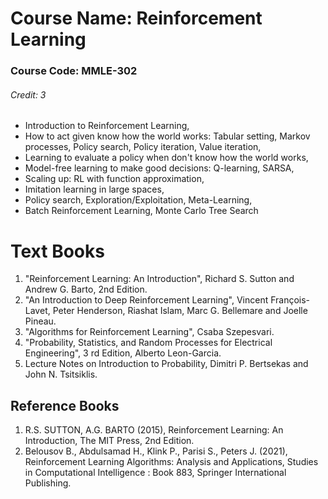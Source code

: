 # Course Name: Reinforcement Learning
### Course Code: MMLE-302
###### Credit: 3


- Introduction to Reinforcement Learning,
- How to act given know how the world works: Tabular setting, Markov processes, Policy search, Policy iteration, Value iteration,
- Learning to evaluate a policy when don't know how the world works,
- Model-free learning to make good decisions: Q-learning, SARSA,
- Scaling up: RL with function approximation,
- Imitation learning in large spaces,
- Policy search, Exploration/Exploitation, Meta-Learning,
- Batch Reinforcement Learning, Monte Carlo Tree Search

# Text Books

1. "Reinforcement Learning: An Introduction", Richard S. Sutton and Andrew G. Barto, 2nd Edition.
2. "An Introduction to Deep Reinforcement Learning", Vincent François-Lavet, Peter Henderson, Riashat Islam, Marc G. Bellemare and Joelle Pineau.
3. "Algorithms for Reinforcement Learning", Csaba Szepesvari.
4. "Probability, Statistics, and Random Processes for Electrical Engineering", 3 rd Edition, Alberto Leon-Garcia.
5. Lecture Notes on Introduction to Probability, Dimitri P. Bertsekas and John N. Tsitsiklis.

## Reference Books

1. R.S. SUTTON, A.G. BARTO (2015), Reinforcement Learning: An Introduction, The MIT Press, 2nd Edition.
2. Belousov B., Abdulsamad H., Klink P., Parisi S., Peters J. (2021), Reinforcement Learning Algorithms: Analysis and Applications, Studies in Computational Intelligence : Book 883, Springer International Publishing.
